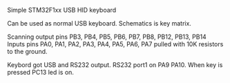 Simple STM32F1xx USB HID keyboard

Can be used as normal USB keyboard. Schematics is key matrix. 

Scanning output pins PB3, PB4, PB5, PB6, PB7, PB8, PB12, PB13, PB14
Inputs pins PA0, PA1, PA2, PA3, PA4, PA5, PA6, PA7 pulled with 10K resistors to the ground.

Keybord got USB and RS232 output.
RS232 port1 on PA9 PA10.
When key is pressed PC13 led is on.

 
